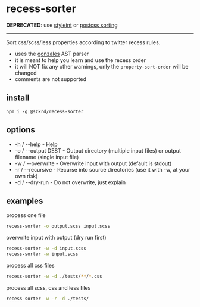 # recess-sorter

**DEPRECATED**:
use [styleint](https://github.com/stylelint/stylelint) or
[postcss sorting](https://github.com/hudochenkov/postcss-sorting)

---

Sort css/scss/less properties according to twitter recess rules.

* uses the [gonzales](https://github.com/tonyganch/gonzales-pe) AST parser
* it is meant to help you learn and use the recess order
* it will NOT fix any other warnings, only the `property-sort-order` will be changed
* comments are not supported

## install

```
npm i -g @szkrd/recess-sorter
```

## options

* -h / --help        - Help
* -o / --output DEST - Output directory (multiple input files) or output filename (single input file)
* -w / --overwrite   - Overwrite input with output (default is stdout)
* -r / --recursive   - Recurse into source directories (use it with -w, at your own risk)
* -d / --dry-run     - Do not overwrite, just explain

## examples

process one file
```sh
recess-sorter -o output.scss input.scss
```

overwrite input with output (dry run first)
```sh
recess-sorter -w -d input.scss
recess-sorter -w input.scss
```

process all css files
```sh
recess-sorter -w -d ./tests/**/*.css
```

process all scss, css and less files
```sh
recess-sorter -w -r -d ./tests/
```
